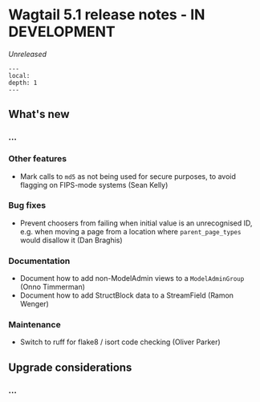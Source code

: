 # Wagtail 5.1 release notes - IN DEVELOPMENT

_Unreleased_

```{contents}
---
local:
depth: 1
---
```

## What's new

### ...

### Other features

 * Mark calls to `md5` as not being used for secure purposes, to avoid flagging on FIPS-mode systems (Sean Kelly)

### Bug fixes

 * Prevent choosers from failing when initial value is an unrecognised ID, e.g. when moving a page from a location where `parent_page_types` would disallow it (Dan Braghis)

### Documentation

 * Document how to add non-ModelAdmin views to a `ModelAdminGroup` (Onno Timmerman)
 * Document how to add StructBlock data to a StreamField (Ramon Wenger)

### Maintenance

 * Switch to ruff for flake8 / isort code checking (Oliver Parker)


## Upgrade considerations

### ...
